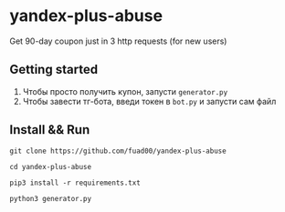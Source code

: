 # yandex-plus-abuse
Get 90-day coupon just in 3 http requests (for new users)


## Getting started
1. Чтобы просто получить купон, запусти `generator.py`
2. Чтобы завести тг-бота, введи токен в `bot.py` и запусти сам файл

## Install && Run
`git clone https://github.com/fuad00/yandex-plus-abuse`

`cd yandex-plus-abuse`

`pip3 install -r requirements.txt`


`python3 generator.py`
